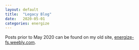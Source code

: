 ```yaml
---
layout: default
title:  "Legacy Blog"
date:   2020-05-01
categories: energize
---
```


Posts prior to May 2020 can be found on my old site,
[energize-fs.weebly.com](https://energize-fs.weebly.com/).
